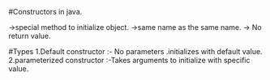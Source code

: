 #Constructors in java.

->special method to initialize object.
->same name as the same name.
-> No return value.

#Types
1.Default constructor :- No  parameters .initializes with default value. 
2.parameterized constructor :-Takes arguments to initialize with specific value.